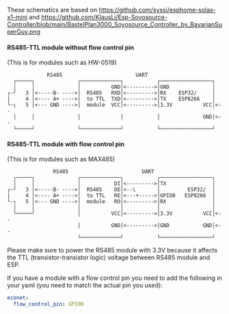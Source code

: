 These schematics are based on https://github.com/syssi/esphome-solax-x1-mini and https://github.com/KlausLi/Esp-Soyosource-Controller/blob/main/BastelPlan3000_Soyosource_Controller_by_BavarianSuperGuy.png

#### RS485-TTL module without flow control pin

(This is for modules such as HW-0519)

```text
             RS485                        UART
  ┌─────┐              ┌─────────────┐           ┌─────────────────┐
  │     │              │          GND│<--------->│GND              │
┌-┘   3 │<-----B- ---->│  RS485   RXD│<--------->│RX    ESP32/     │
|     4 │<---- A+ ---->│  to TTL  TXD│<--------->│TX    ESP8266    │
└-┐   5 │<--- GND ---->│  module  VCC│<--------->│3.3V          VCC│<--
  │     │              │             │           │              GND│<--
  └─────┘              └─────────────┘           └─────────────────┘

```

#### RS485-TTL module with flow control pin

(This is for modules such as MAX485)

```text
               RS485                        UART
  ┌─────┐              ┌─────────────┐           ┌─────────────────┐
  │     │              │           DI│<--------->│TX               │
┌-┘   3 │<-----B- ---->│  RS485    DE│<--\       │         ESP32/  │
|     4 │<---- A+ ---->│  to TTL   RE│<---+----->│GPIO0   ESP8266  │
└-┐   5 │<--- GND ---->│  module   RO│<--------->│RX               │
  │     │              │             │           │                 │
  └─────┘              │          VCC│<--------->│3.3V          VCC│<--
                       │          GND│<--------->│GND           GND│<--
                       └─────────────┘           └─────────────────┘
```

Please make sure to power the RS485 module with 3.3V because it affects the TTL (transistor-transistor logic) voltage between RS485 module and ESP.

If you have a module with a flow control pin you need to add the following in your yaml (you need to match the actual pin you used):

```yaml
econet:
  flow_control_pin: GPIO0
```